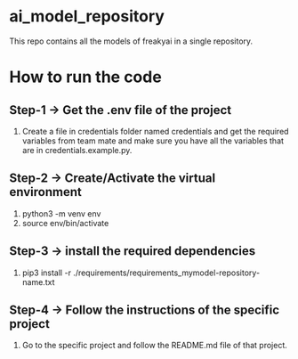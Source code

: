 # ai_model_repository
This repo contains all the models of freakyai in a single repository.

# How to run the code

## Step-1 -> Get the .env file of the project
1. Create a file in credentials folder named credentials and get the required variables
    from team mate and make sure you have all the variables that are in credentials.example.py.

## Step-2 -> Create/Activate the virtual environment
1. python3 -m venv env
2. source env/bin/activate

## Step-3 -> install the required dependencies
1. pip3 install -r ./requirements/requirements_mymodel-repository-name.txt

## Step-4 -> Follow the instructions of the specific project
1. Go to the specific project and follow the README.md file of that project.